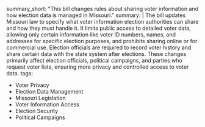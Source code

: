 summary_short: "This bill changes rules about sharing voter information and how election data is managed in Missouri."
summary: |
  The bill updates Missouri law to specify what voter information election authorities can share and how they must handle it. It limits public access to detailed voter data, allowing only certain information like voter ID numbers, names, and addresses for specific election purposes, and prohibits sharing online or for commercial use. Election officials are required to record voter history and share certain data with the state system after elections. These changes primarily affect election officials, political campaigns, and parties who request voter lists, ensuring more privacy and controlled access to voter data.
tags:
  - Voter Privacy
  - Election Data Management
  - Missouri Legislation
  - Voter Information Access
  - Election Security
  - Political Campaigns
